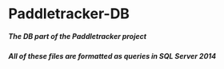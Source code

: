 # Paddletracker-DB
<h5> The DB part of the Paddletracker project </h5>
<h5> All of these files are formatted as queries in SQL Server 2014</h5>
